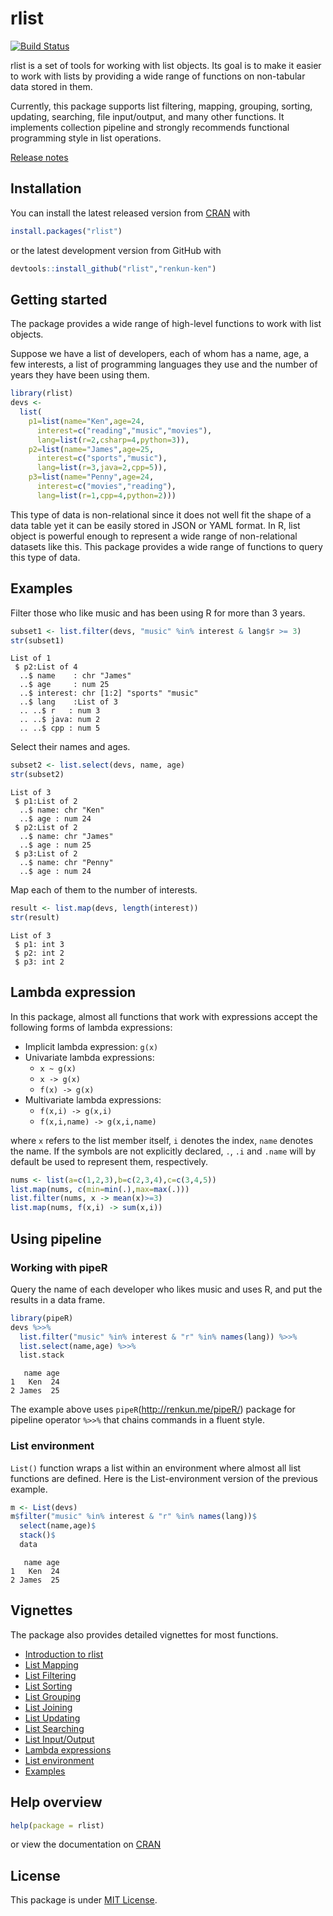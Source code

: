 

# rlist

[![Build Status](https://travis-ci.org/renkun-ken/rlist.png?branch=master)](https://travis-ci.org/renkun-ken/rlist)

rlist is a set of tools for working with list objects. Its goal is to make it easier to work with lists by providing a wide range of functions on non-tabular data stored in them.

Currently, this package supports list filtering, mapping, grouping, sorting, updating, searching, file input/output, and many other functions. It implements collection pipeline and strongly recommends functional programming style in list operations.

[Release notes](https://github.com/renkun-ken/rlist/releases)

## Installation

You can install the latest released version from [CRAN](http://cran.r-project.org/web/packages/rlist/) with

```r
install.packages("rlist")
```

or the latest development version from GitHub with

```r
devtools::install_github("rlist","renkun-ken")
```

## Getting started

The package provides a wide range of high-level functions to work with list objects.

Suppose we have a list of developers, each of whom has a name, age, a few interests, a list of programming languages they use and the number of years they have been using them.


```r
library(rlist)
devs <- 
  list(
    p1=list(name="Ken",age=24,
      interest=c("reading","music","movies"),
      lang=list(r=2,csharp=4,python=3)),
    p2=list(name="James",age=25,
      interest=c("sports","music"),
      lang=list(r=3,java=2,cpp=5)),
    p3=list(name="Penny",age=24,
      interest=c("movies","reading"),
      lang=list(r=1,cpp=4,python=2)))
```

This type of data is non-relational since it does not well fit the shape of a data table yet it can be easily stored in JSON or YAML format. In R, list object is powerful enough to represent a wide range of non-relational datasets like this. This package provides a wide range of functions to query this type of data.

## Examples

Filter those who like music and has been using R for more than 3 years.


```r
subset1 <- list.filter(devs, "music" %in% interest & lang$r >= 3)
str(subset1)
```

```
List of 1
 $ p2:List of 4
  ..$ name    : chr "James"
  ..$ age     : num 25
  ..$ interest: chr [1:2] "sports" "music"
  ..$ lang    :List of 3
  .. ..$ r   : num 3
  .. ..$ java: num 2
  .. ..$ cpp : num 5
```

Select their names and ages.


```r
subset2 <- list.select(devs, name, age)
str(subset2)
```

```
List of 3
 $ p1:List of 2
  ..$ name: chr "Ken"
  ..$ age : num 24
 $ p2:List of 2
  ..$ name: chr "James"
  ..$ age : num 25
 $ p3:List of 2
  ..$ name: chr "Penny"
  ..$ age : num 24
```

Map each of them to the number of interests.


```r
result <- list.map(devs, length(interest))
str(result)
```

```
List of 3
 $ p1: int 3
 $ p2: int 2
 $ p3: int 2
```

## Lambda expression

In this package, almost all functions that work with expressions accept the following forms of lambda expressions:

- Implicit lambda expression: `g(x)`
- Univariate lambda expressions: 
    * `x ~ g(x)`
    * `x -> g(x)`
    * `f(x) -> g(x)`
- Multivariate lambda expressions:
    * `f(x,i) -> g(x,i)`
    * `f(x,i,name) -> g(x,i,name)`

where `x` refers to the list member itself, `i` denotes the index, `name` denotes the name. If the symbols are not explicitly declared, `.`, `.i` and `.name` will by default be used to represent them, respectively.

```r
nums <- list(a=c(1,2,3),b=c(2,3,4),c=c(3,4,5))
list.map(nums, c(min=min(.),max=max(.)))
list.filter(nums, x -> mean(x)>=3)
list.map(nums, f(x,i) -> sum(x,i))
```

## Using pipeline

### Working with pipeR

Query the name of each developer who likes music and uses R, and put the results in a data frame.


```r
library(pipeR)
devs %>>% 
  list.filter("music" %in% interest & "r" %in% names(lang)) %>>%
  list.select(name,age) %>>%
  list.stack
```

```
   name age
1   Ken  24
2 James  25
```

The example above uses `pipeR`(http://renkun.me/pipeR/) package for pipeline operator `%>>%` that chains commands in a fluent style.

### List environment

`List()` function wraps a list within an environment where almost all list functions are defined. Here is the List-environment version of the previous example.


```r
m <- List(devs)
m$filter("music" %in% interest & "r" %in% names(lang))$
  select(name,age)$
  stack()$
  data
```

```
   name age
1   Ken  24
2 James  25
```


## Vignettes

The package also provides detailed vignettes for most functions. 

- [Introduction to rlist](http://cran.r-project.org/web/packages/rlist/vignettes/Introduction.html)
- [List Mapping](http://cran.r-project.org/web/packages/rlist/vignettes/Mapping.html)
- [List Filtering](http://cran.r-project.org/web/packages/rlist/vignettes/Filtering.html)
- [List Sorting](http://cran.r-project.org/web/packages/rlist/vignettes/Sorting.html)
- [List Grouping](http://cran.r-project.org/web/packages/rlist/vignettes/Grouping.html)
- [List Joining](http://cran.r-project.org/web/packages/rlist/vignettes/Joining.html)
- [List Updating](http://cran.r-project.org/web/packages/rlist/vignettes/Updating.html)
- [List Searching](http://cran.r-project.org/web/packages/rlist/vignettes/Searching.html)
- [List Input/Output](http://cran.r-project.org/web/packages/rlist/vignettes/IO.html)
- [Lambda expressions](http://cran.r-project.org/web/packages/rlist/vignettes/Lambda.html)
- [List environment](http://cran.r-project.org/web/packages/rlist/vignettes/List.html)
- [Examples](http://cran.r-project.org/web/packages/rlist/vignettes/Examples.html)

## Help overview

```r
help(package = rlist)
```

or view the documentation on [CRAN](http://cran.r-project.org/web/packages/rlist/rlist.pdf)

## License

This package is under [MIT License](http://opensource.org/licenses/MIT).
